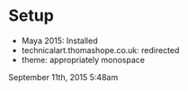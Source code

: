 <h1>Setup</h1>
<ul><li>Maya 2015: Installed</li>
<li>technicalart.thomashope.co.uk: redirected</li>
<li>theme: appropriately monospace</li>
</ul>

<div id="footer">
<span id="timestamp"> September 11th, 2015 5:48am </span>
</div>